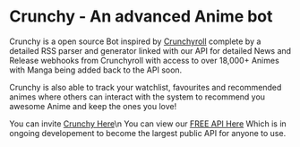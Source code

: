 # Crunchy - An advanced Anime bot
Crunchy is a open source Bot inspired by [Crunchyroll](https://www.crunchyroll.com/en-gb) complete by a detailed RSS parser and generator linked with our API for detailed News and Release webhooks from Crunchyroll with access to over 18,000+ Animes with Manga being added back to the API soon.

Crunchy is also able to track your watchlist, favourites and recommended animes where others can interact with the system to recommend you awesome Anime and keep the ones you love!

You can invite [Crunchy Here](https://discord.com/oauth2/authorize?client_id=656598065532239892&scope=bot&permissions=1678109696)\n
You can view our [FREE API Here](https://crunchy-bot.live/api/endpoints) Which is in ongoing developement to become the largest public API for anyone to use.


